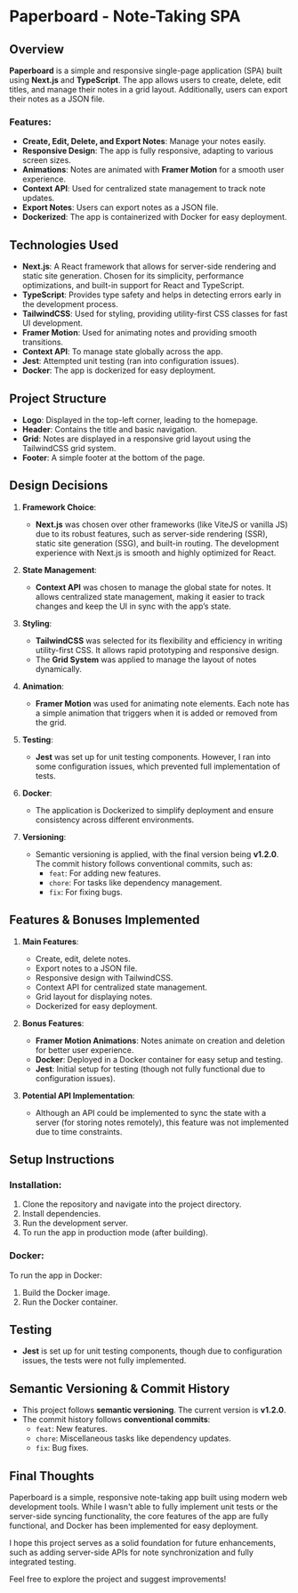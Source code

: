 # Paperboard - Note-Taking SPA

## Overview

**Paperboard** is a simple and responsive single-page application (SPA) built using **Next.js** and **TypeScript**. The app allows users to create, delete, edit titles, and manage their notes in a grid layout. Additionally, users can export their notes as a JSON file.

### Features:
- **Create, Edit, Delete, and Export Notes**: Manage your notes easily.
- **Responsive Design**: The app is fully responsive, adapting to various screen sizes.
- **Animations**: Notes are animated with **Framer Motion** for a smooth user experience.
- **Context API**: Used for centralized state management to track note updates.
- **Export Notes**: Users can export notes as a JSON file.
- **Dockerized**: The app is containerized with Docker for easy deployment.

## Technologies Used

- **Next.js**: A React framework that allows for server-side rendering and static site generation. Chosen for its simplicity, performance optimizations, and built-in support for React and TypeScript.
- **TypeScript**: Provides type safety and helps in detecting errors early in the development process.
- **TailwindCSS**: Used for styling, providing utility-first CSS classes for fast UI development.
- **Framer Motion**: Used for animating notes and providing smooth transitions.
- **Context API**: To manage state globally across the app.
- **Jest**: Attempted unit testing (ran into configuration issues).
- **Docker**: The app is dockerized for easy deployment.

## Project Structure

- **Logo**: Displayed in the top-left corner, leading to the homepage.
- **Header**: Contains the title and basic navigation.
- **Grid**: Notes are displayed in a responsive grid layout using the TailwindCSS grid system.
- **Footer**: A simple footer at the bottom of the page.
  
## Design Decisions

1. **Framework Choice**:
   - **Next.js** was chosen over other frameworks (like ViteJS or vanilla JS) due to its robust features, such as server-side rendering (SSR), static site generation (SSG), and built-in routing. The development experience with Next.js is smooth and highly optimized for React.
   
2. **State Management**:
   - **Context API** was chosen to manage the global state for notes. It allows centralized state management, making it easier to track changes and keep the UI in sync with the app’s state.

3. **Styling**:
   - **TailwindCSS** was selected for its flexibility and efficiency in writing utility-first CSS. It allows rapid prototyping and responsive design.
   - The **Grid System** was applied to manage the layout of notes dynamically.

4. **Animation**:
   - **Framer Motion** was used for animating note elements. Each note has a simple animation that triggers when it is added or removed from the grid.

5. **Testing**:
   - **Jest** was set up for unit testing components. However, I ran into some configuration issues, which prevented full implementation of tests.
   
6. **Docker**:
   - The application is Dockerized to simplify deployment and ensure consistency across different environments.
   
7. **Versioning**:
   - Semantic versioning is applied, with the final version being **v1.2.0**. The commit history follows conventional commits, such as:
     - `feat`: For adding new features.
     - `chore`: For tasks like dependency management.
     - `fix`: For fixing bugs.

## Features & Bonuses Implemented

1. **Main Features**:
   - Create, edit, delete notes.
   - Export notes to a JSON file.
   - Responsive design with TailwindCSS.
   - Context API for centralized state management.
   - Grid layout for displaying notes.
   - Dockerized for easy deployment.

2. **Bonus Features**:
   - **Framer Motion Animations**: Notes animate on creation and deletion for better user experience.
   - **Docker**: Deployed in a Docker container for easy setup and testing.
   - **Jest**: Initial setup for testing (though not fully functional due to configuration issues).

3. **Potential API Implementation**:
   - Although an API could be implemented to sync the state with a server (for storing notes remotely), this feature was not implemented due to time constraints.

## Setup Instructions

### Installation:
1. Clone the repository and navigate into the project directory.
2. Install dependencies.
3. Run the development server.
4. To run the app in production mode (after building).

### Docker:

To run the app in Docker:
1. Build the Docker image.
2. Run the Docker container.

## Testing

- **Jest** is set up for unit testing components, though due to configuration issues, the tests were not fully implemented.

## Semantic Versioning & Commit History

- This project follows **semantic versioning**. The current version is **v1.2.0**.
- The commit history follows **conventional commits**:
  - `feat`: New features.
  - `chore`: Miscellaneous tasks like dependency updates.
  - `fix`: Bug fixes.

## Final Thoughts

Paperboard is a simple, responsive note-taking app built using modern web development tools. While I wasn't able to fully implement unit tests or the server-side syncing functionality, the core features of the app are fully functional, and Docker has been implemented for easy deployment.

I hope this project serves as a solid foundation for future enhancements, such as adding server-side APIs for note synchronization and fully integrated testing.

Feel free to explore the project and suggest improvements!
